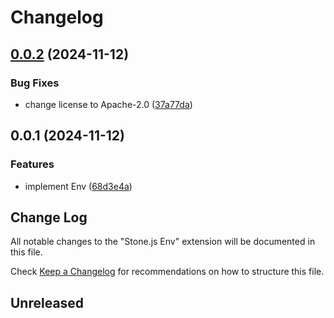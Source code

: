 # Changelog

## [0.0.2](https://github.com/stonemjs/env/compare/v0.0.1...v0.0.2) (2024-11-12)


### Bug Fixes

* change license to Apache-2.0 ([37a77da](https://github.com/stonemjs/env/commit/37a77dabcf9e60aa15131ddccb5c50fcb98edf38))

## 0.0.1 (2024-11-12)


### Features

* implement Env ([68d3e4a](https://github.com/stonemjs/env/commit/68d3e4ab2ec2831173384d76775c5354ae7a0e70))

## Change Log

All notable changes to the "Stone.js Env" extension will be documented in this file.

Check [Keep a Changelog](http://keepachangelog.com/) for recommendations on how to structure this file.

## Unreleased
